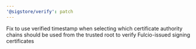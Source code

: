 ```yaml
---
'@sigstore/verify': patch
---
```


Fix to use verified timestamp when selecting which certificate authority chains should be used from the trusted root to verify Fulcio-issued signing certificates
